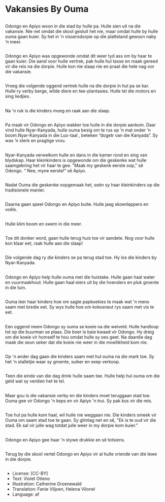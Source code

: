 # Vakansies By Ouma

##
Odongo en Apiyo woon in die stad by hulle pa. Hulle sien uit na die vakansie. Nie net omdat die skool gesluit het nie, maar omdat hulle by hulle ouma gaan kuier. Sy het in ‘n vissersdorpie op die platteland gewoon naby ‘n meer.

##
Odongo en Apiyo was opgewonde omdat dit weer tyd ass om by haar te gaan kuier. Die aand voor hulle vertrek, pak hulle hul tasse en maak gereed vir die reis na die dorpie. Hulle kon nie slaap nie en praat die hele nag oor die vakansie.

##
Vroeg die volgende oggend vertrek hulle na die dorpie in hul pa se kar. Hulle ry verby berge, wilde diere en tee-plantasies. Hulle tel die motors en sing liedjies.

##
Na 'n ruk is die kinders moeg en raak aan die slaap.

##
Pa maak vir Odongo en Apiyo wakker toe hulle in die dorpie aankom. Daar vind hulle Nyar-Kanyada, hulle ouma besig om te rus op ‘n mat onder ‘n boom.Nyar-Kanyada in die Luo-taal , beteken “dogetr van die Kanyada”. Sy was ‘n sterk en pragtige vrou.

##
Nyar-Kanyada verwelkom hulle en dans in die kamer rond en sing van blydskap. Haar kleinkinders is opgewonde om die geskenke wat hulle saamgebring het vir haar te gee. "Maak my geskenk eerste oop," sê Odongo. “ Nee, myne eerste!” sê Apiyo.

##
Nadat Ouma die geskenke oopgemaak het, seën sy haar kleinkinders op die tradisionele manier.

##
Daarna gaan speel Odongo en Apiyo buite. Hulle jaag skoenlappers en voëls.

##
Hulle klim boom en swem in die meer.

##
Toe dit donker word, gaan hulle terug huis toe vir aandete. Nog voor hulle kon klaar eet, raak hulle aan die slaap!

##
Die volgende dag ry die kinders se pa terug stad toe. Hy los die kinders by Nyar-Kanyada.

##
Odongo en Apiyo help hulle ouma met die huistake. Hulle gaan haal water en vuurmaakhout. Hulle gaan haal eiers uit by die hoenders en pluk groente in die tuin.

##
Ouma leer haar kinders hoe om sagte papkoekies te maak wat 'n mens saam met bredie eet. Sy wys hulle hoe om kokosneut rys saam met vis te eet.

##
Een oggend neem Odongo sy ouma se koeie na die weiveld. Hulle hardloop tot op die buurman se plaas. Die boer is baie kwaad vir Odongo. Hy dreig om die koeie vir homself te hou omdat hulle sy oes geet. Na daardie dag maak die seun seker dat die koeie nie weer in die moeilikheid kom nie.

##
Op 'n ander dag gaan die kinders saam met hul ouma na die mark toe. Sy het 'n stalletjie waar sy groente, suiker en seep verkoop.

##
Teen die einde van die dag drink hulle saam tee. Hulle help hul ouma om die geld wat sy verdien het te tel.

##
Maar gou is die vakansie verby en die kinders moet teruggaan stad toe. Ouma gee vir Odongo 'n keps en vir Apiyo 'n trui. Sy pak kos vir die reis.

##
Toe hul pa hulle kom haal, wil hulle nie weggaan nie. Die kinders smeek vir Ouma om saam stad toe te gaan. Sy glimlag net en sê, "Ek is te oud vir die stad. Ek sal vir julle wag totdat julle weer in my dorpie kom kuier."

##
Odongo en Apiyo gee haar 'n stywe drukkie en sê totsiens.

##
Terug by die skool vertel Odongo en Apiyo vir al hulle vriende van die lewe in die dorpie.

##
* License: [CC-BY]
* Text: Violet Otieno
* Illustration: Catherine Groenewald
* Translation: Fanie Viljoen, Helena Vilonel
* Language: af
